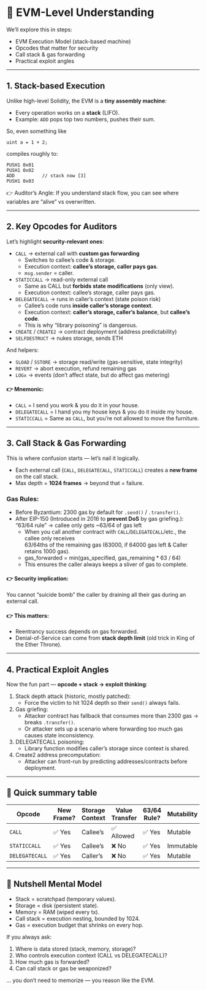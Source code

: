 # 🧠 EVM-Level Understanding
We’ll explore this in steps:
- EVM Execution Model (stack-based machine)
- Opcodes that matter for security
- Call stack & gas forwarding
- Practical exploit angles

---
## 1. Stack-based Execution
Unlike high-level Solidity, the EVM is a **tiny assembly machine**:
- Every operation works on a **stack** (LIFO).
- Example: `ADD` pops top two numbers, pushes their sum.

So, even something like
```solidity
uint a = 1 + 2;
```
compiles roughly to:
```assembly
PUSH1 0x01
PUSH1 0x02
ADD          // stack now [3]
PUSH1 0x03
```
👉 Auditor’s Angle: If you understand stack flow, you can see where variables are “alive” vs overwritten.

---
## 2. Key Opcodes for Auditors
Let’s highlight **security-relevant ones**:
- `CALL` → external call with **custom gas forwarding**
  - Switches to callee’s code & storage.
  - Execution context: **callee’s storage, caller pays gas**.
  - `msg.sender` = caller.
- `STATICCALL` → read-only external call
  - Same as CALL but **forbids state modifications** (only view).
  - Execution context: callee’s storage, caller pays gas.
- `DELEGATECALL` → runs in caller’s context (state poison risk)
  - Callee’s code runs **inside caller’s storage context**.
  - Execution context: **caller’s storage, caller’s balance**, but **callee’s code**.
  - This is why “library poisoning” is dangerous.
- `CREATE` / `CREATE2` → contract deployment (address predictability)
- `SELFDESTRUCT` → nukes storage, sends ETH

And helpers:
- `SLOAD` / `SSTORE` → storage read/write (gas-sensitive, state integrity)
- `REVERT` → abort execution, refund remaining gas
- `LOGx` → events (don’t affect state, but do affect gas metering)

#### 👉 Mnemonic:
- `CALL` = I send you work & you do it in your house.
- `DELEGATECALL` = I hand you my house keys & you do it inside my house.
- `STATICCALL` = Same as `CALL`, but you’re not allowed to move the furniture.

---
## 3. Call Stack & Gas Forwarding
This is where confusion starts — let’s nail it logically.
- Each external call (`CALL`, `DELEGATECALL`, `STATICCALL`) creates a **new frame** on the call stack.
- Max depth = **1024 frames** → beyond that = failure.

### Gas Rules:
- Before Byzantium: 2300 gas by default for `.send()` / `.transfer()`.
- After EIP-150 (Introduced in 2016 to **prevent DoS** by gas griefing.): “63/64 rule” → callee only gets ~63/64 of gas left
  - When you call another contract with `CALL`/`DELEGATECALL`/etc., the callee only receives  
    63/64ths of the remaining gas (63000, if 64000 gas left & Caller retains 1000 gas).
  - gas_forwarded = min(gas_specified, gas_remaining * 63 / 64)
  - This ensures the caller always keeps a sliver of gas to complete.

#### 👉 Security implication:
You cannot “suicide bomb” the caller by draining all their gas during an external call.

#### 👉 This matters:
- Reentrancy success depends on gas forwarded.
- Denial-of-Service can come from **stack depth limit** (old trick in King of the Ether Throne).

---
## 4. Practical Exploit Angles
Now the fun part — **opcode + stack → exploit thinking**:
1. Stack depth attack (historic, mostly patched):
   - Force the victim to hit 1024 depth so their `send()` always fails.
2. Gas griefing:
   - Attacker contract has fallback that consumes more than 2300 gas → breaks `.transfer()`.
   - Or attacker sets up a scenario where forwarding too much gas causes state inconsistency.
3. DELEGATECALL poisoning:
   - Library function modifies caller’s storage since context is shared.
4. Create2 address precomputation:
   - Attacker can front-run by predicting addresses/contracts before deployment.

---
## 🔹 Quick summary table
| Opcode         | New Frame? | Storage Context | Value Transfer | 63/64 Rule? | Mutability |
| -------------- | ---------- | --------------- | -------------- | ----------- | ---------- |
| `CALL`         | ✅ Yes      | Callee’s        | ✅ Allowed      | ✅ Yes       | Mutable    |
| `STATICCALL`   | ✅ Yes      | Callee’s        | ❌ No           | ✅ Yes       | Immutable  |
| `DELEGATECALL` | ✅ Yes      | Caller’s        | ❌ No           | ✅ Yes       | Mutable    |

---
## 🌰 Nutshell Mental Model
- Stack = scratchpad (temporary values).
- Storage = disk (persistent state).
- Memory = RAM (wiped every tx).
- Call stack = execution nesting, bounded by 1024.
- Gas = execution budget that shrinks on every hop.

If you always ask:
1. Where is data stored (stack, memory, storage)?
2. Who controls execution context (CALL vs DELEGATECALL)?
3. How much gas is forwarded?
4. Can call stack or gas be weaponized?

... you don’t need to memorize — you reason like the EVM.
